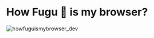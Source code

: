 # How Fugu 🐡 is my browser?

![howfuguismybrowser_dev](https://user-images.githubusercontent.com/145676/127011981-51a9b3d2-3291-4ce8-93cf-24b5a4b01e14.png)
